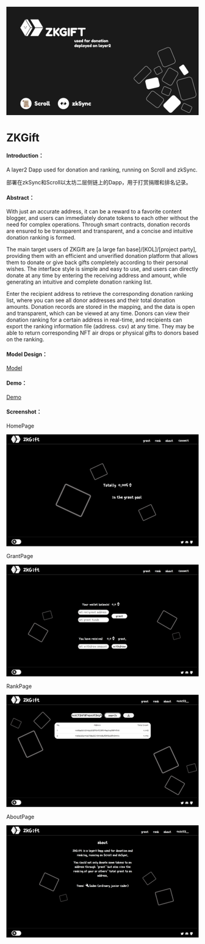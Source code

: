![zkgift](./product-display/zkgift.png)

# ZKGift

#### Introduction：

A layer2 Dapp used for donation and ranking, running on Scroll and zkSync.

部署在zkSync和Scroll以太坊二层侧链上的Dapp，用于打赏捐赠和排名记录。 

#### Abstract：

With just an accurate address, it can be a reward to a favorite content blogger, and users can immediately donate tokens to each other without the need for complex operations. Through smart contracts, donation records are ensured to be transparent and transparent, and a concise and intuitive donation ranking is formed.

The main target users of ZKGift are [a large fan base]/[KOL]/[project party], providing them with an efficient and unverified donation platform that allows them to donate or give back gifts completely according to their personal wishes. The interface style is simple and easy to use, and users can directly donate at any time by entering the receiving address and amount, while generating an intuitive and complete donation ranking list.

Enter the recipient address to retrieve the corresponding donation ranking list, where you can see all donor addresses and their total donation amounts. Donation records are stored in the mapping, and the data is open and transparent, which can be viewed at any time. Donors can view their donation ranking for a certain address in real-time, and recipients can export the ranking information file (address. csv) at any time. They may be able to return corresponding NFT air drops or physical gifts to donors based on the ranking.

#### Model Design：

[Model](https://miro.com/app/board/uXjVMWr_fNo=/?share_link_id=570415314609)

#### Demo：

[Demo](https://www.bilibili.com/video/BV1ek4y1v7Xc/)

#### Screenshot：

HomePage

![homepage](./product-display/product-screenshot/homepage.png)

GrantPage

![grantpage](./product-display/product-screenshot/grantpage.png)

RankPage

![rankpage](./product-display/product-screenshot/rankpage.png)

AboutPage

![aboutpage](./product-display/product-screenshot/aboutpage.png)
